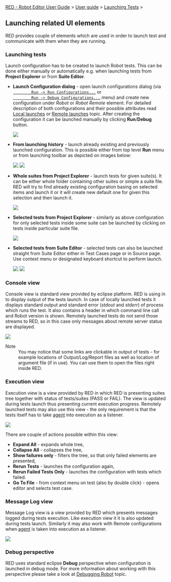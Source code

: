<html>
<head>
<link href="PLUGINS_ROOT/org.robotframework.ide.eclipse.main.plugin.doc.user/help/style.css" rel="stylesheet" type="text/css"/>
</head>
<body>
<a href="../../index.html">RED - Robot Editor User Guide</a> &gt; <a href="../user_guide.html">User guide</a> &gt; <a href="../launching.html">Launching Tests</a> &gt; 
	<h2>Launching related UI elements</h2>
<p>RED provides couple of elements which are used in order to launch test and communicate with
	them when they are running. 
	</p>
<h3 id="launching">Launching tests</h3>
<p>Launch configuration has to be created to launch Robot tests. This can be done either manually
	or automatically e.g. when launching tests from <b>Project Explorer</b> or from <b>Suite Editor</b>.
	</p>
<ul>
<li><b>Launch Configuration dialog</b> - open launch configurations dialog (via 
		<code><a class="command" href="javascript:executeCommand('org.eclipse.debug.ui.commands.OpenRunConfigurations')">
		Run -&gt; Run Configurations...</a></code> or
		<code><a class="command" href="javascript:executeCommand('org.eclipse.debug.ui.commands.OpenDebugConfigurations')">
		Run -&gt; Debug Configurations...</a></code> menu) and create new configuration under <i>Robot</i> or
		<i>Robot Remote</i> element. For detailed description of both configurations and their possible 
		attributes read <a href="local_launch.html">Local launches</a> or 
		<a href="remote_launch.html">Remote launches</a> topic. After creating the configuration it can be launched
		manually by clicking <b>Run</b>/<b>Debug</b> button.
		<p><img src="images/ui_run_configs.png"/></p>
</li>
<li><b>From launching history</b> - launch already existing and previously launched configuration. This 
		is possible either from top level <b>Run</b> menu or from launching toolbar as depicted on images below:
		<p>
<img src="images/ui_launch_history_2.png"/>
<img src="images/ui_launch_history_1.png"/>
</p>
</li>
<li><b>Whole suites from Project Explorer</b> - launch tests for given suite(s). It can be either
		whole folder containing other suites or simple a suite file. RED will try to find already existing
		configuration basing on selected items and launch it or it will create new default one for given
		this selection and then launch it.
		<p>
<img src="images/ui_launch_explorer.png"/>
</p>
</li>
<li><b>Selected tests from Project Explorer</b> - similarly as above configuration for only selected
		tests inside some suite can be launched by clicking on tests inside particular suite file.
		<p>
<img src="images/ui_launch_explorer_tests.png"/>
</p>
</li>
<li><b>Selected tests from Suite Editor</b> - selected tests can also be launched straight from Suite
		Editor either in Test Cases page or in Source page. Use context menu or designated keyboard shortcut
		to perform launch.
		<p>
<img src="images/ui_launch_source.png"/>
<img src="images/ui_launch_table.png"/>
</p>
</li>
</ul>
<h3>Console view</h3>
<p>Console view is standard view provided by eclipse platform. RED is using in to display output of 
	the tests launch. In case of locally launched tests it displays standard output and standard error 
	(<i>stdout</i> and <i>stderr</i>) of process which runs the test. It also
	contains a header in which command line call and Robot version is shown. Remotely
	launched tests do not send those streams to RED, so in this case only messages about remote server
	status are displayed. 
	</p>
<img src="images/ui_console_view.png"/>
<dl class="note">
<dt>Note</dt>
<dd>You may notice that some links are clickable in output of tests - for example locations of 
		Output/Log/Report files as well as location of argument file (if in use). You can use them to 
		open the files right inside RED.</dd>
</dl>
<h3>Execution view</h3>
<p>Execution view is a view provided by RED in which RED is presenting suites tree together with
	status of tests/suites (PASS or FAIL). The view is updated during tests launch thus presenting
	current execution progress. Remotely launched tests may also use this view - the only requirement
	is that the tests itself has to take <a href="red_agent.html">agent</a> into execution as a listener.
	</p>
<img src="images/ui_execution_view.png"/>
<p>There are couple of actions possible within this view:
	</p>
<ul>
<li><b>Expand All</b> - expands whole tree,</li>
<li><b>Collapse All</b> - collapses the tree,</li>
<li><b>Show failures only</b> - filters the tree, so that only failed elements are presented,</li>
<li><b>Rerun Tests</b> - launches the configuration again,</li>
<li><b>Rerun Failed Tests Only</b> - launches the configuration with tests which failed.</li>
<li><b>Go To File</b> - from context menu on test (also by double click) - opens editor and selects
		test case.</li>
</ul>
<h3>Message Log view</h3>
<p>Message Log view is a view provided by RED which presents messages logged during tests execution. Like
	execution view it it is also updated during tests launch. Similarly it may also work with Remote 
	configurations when <a href="red_agent.html">agent</a> is taken into execution as a listener.
	</p>
<img src="images/ui_msglog_view.png"/>
<h3>Debug perspective</h3>
<p>RED uses standard eclipse <b>Debug</b> perspective when configuration is launched in debug mode. 
	For more information about working with this perspective please take a look at 
	<a href="debug.html">Debugging Robot</a> topic.
	</p>
</body>
</html>
